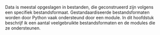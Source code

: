 Data is meestal opgeslagen in bestanden, die geconstrueerd zijn volgens
een specifiek bestandsformaat. Gestandaardiseerde bestandsformaten
worden door Python vaak ondersteund door een module. In dit hoofdstuk
beschrijf ik een aantal veelgebruikte bestandsformaten en de modules die
ze ondersteunen.
